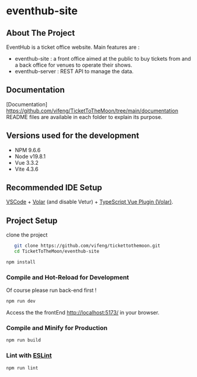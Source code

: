 # eventhub-site

## About The Project

EventHub is a ticket office website. Main features are :

- eventhub-site : a front office aimed at the public to buy tickets from and a back office for venues to operate their shows.
- eventhub-server : REST API to manage the data.

## Documentation

[Documentation] https://github.com/vifeng/TicketToTheMoon/tree/main/documentation  
README files are available in each folder to explain its purpose.

## Versions used for the development

- NPM 9.6.6
- Node v19.8.1
- Vue 3.3.2
- Vite 4.3.6

## Recommended IDE Setup

[VSCode](https://code.visualstudio.com/) + [Volar](https://marketplace.visualstudio.com/items?itemName=Vue.volar) (and disable Vetur) + [TypeScript Vue Plugin (Volar)](https://marketplace.visualstudio.com/items?itemName=Vue.vscode-typescript-vue-plugin).

## Project Setup

clone the project

```sh
   git clone https://github.com/vifeng/tickettothemoon.git
   cd TicketToTheMoon/eventhub-site
```

```sh
npm install
```

### Compile and Hot-Reload for Development

Of course please run back-end first !

```sh
npm run dev
```

Access the the frontEnd [ http://localhost:5173/](http://localhost:5173/) in your browser.

### Compile and Minify for Production

```sh
npm run build
```

### Lint with [ESLint](https://eslint.org/)

```sh
npm run lint
```

